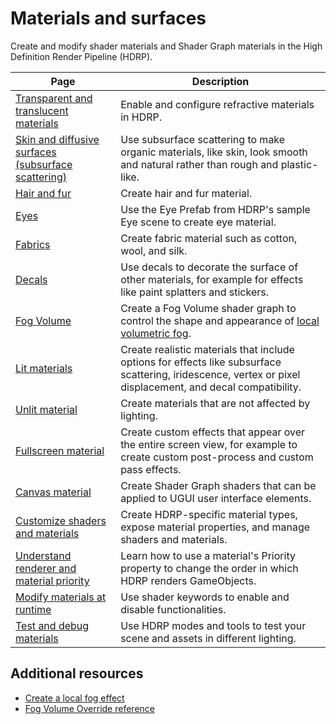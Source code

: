 # Materials and surfaces

Create and modify shader materials and Shader Graph materials in the High Definition Render Pipeline (HDRP).

|Page|Description|
|-|-|
|[Transparent and translucent materials](transparent-and-translucent-materials.md)|Enable and configure refractive materials in HDRP.|
|[Skin and diffusive surfaces (subsurface scattering)](skin-and-diffusive-surfaces-subsurface-scattering.md)|Use subsurface scattering to make organic materials, like skin, look smooth and natural rather than rough and plastic-like.|
|[Hair and fur](hair-and-fur.md)|Create hair and fur material.|
|[Eyes](eyes.md)|Use the Eye Prefab from HDRP's sample Eye scene to create eye material.|
|[Fabrics](fabrics.md)|Create fabric material such as cotton, wool, and silk.|
|[Decals](decals.md)|Use decals to decorate the surface of other materials, for example for effects like paint splatters and stickers.|
|[Fog Volume](create-a-fog-volume-shader.md)|Create a Fog Volume shader graph to control the shape and appearance of [local volumetric fog](create-a-local-fog-effect.md).|
|[Lit materials](lit-materials.md)|Create realistic materials that include options for effects like subsurface scattering, iridescence, vertex or pixel displacement, and decal compatibility.|
|[Unlit material](unlit-material.md)|Create materials that are not affected by lighting.|
|[Fullscreen material](fullscreen.md)|Create custom effects that appear over the entire screen view, for example to create custom post-process and custom pass effects.|
|[Canvas material](canvas-material.md)|Create Shader Graph shaders that can be applied to UGUI user interface elements.|
|[Customize shaders and materials](customize-shaders-and-materials.md)|Create HDRP-specific material types, expose material properties, and manage shaders and materials.|
|[Understand renderer and material priority](Renderer-And-Material-Priority.md)|Learn how to use a material's Priority property to change the order in which HDRP renders GameObjects.|
|[Modify materials at runtime](modify-materials-at-runtime.md)|Use shader keywords to enable and disable functionalities.|
|[Test and debug materials](test-and-debug-materials.md)|Use HDRP modes and tools to test your scene and assets in different lighting.|

## Additional resources

- [Create a local fog effect](create-a-local-fog-effect.md)
- [Fog Volume Override reference](fog-volume-override-reference.md)